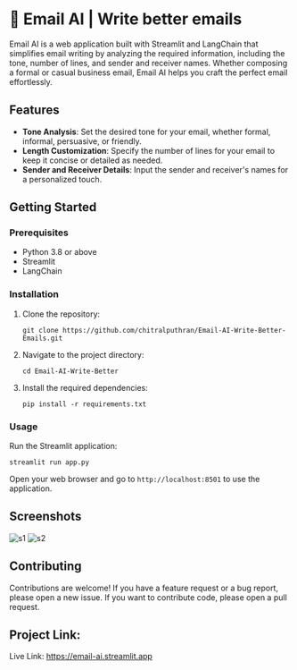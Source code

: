 
# 📧 Email AI | Write better emails

Email AI is a web application built with Streamlit and LangChain that simplifies email writing by analyzing the required information, including the tone, number of lines, and sender and receiver names. Whether composing a formal or casual business email, Email AI helps you craft the perfect email effortlessly.

## Features

- **Tone Analysis**: Set the desired tone for your email, whether formal, informal, persuasive, or friendly.
- **Length Customization**: Specify the number of lines for your email to keep it concise or detailed as needed.
- **Sender and Receiver Details**: Input the sender and receiver's names for a personalized touch.

## Getting Started

### Prerequisites

- Python 3.8 or above
- Streamlit
- LangChain

### Installation

1. Clone the repository:
   ```
   git clone https://github.com/chitralputhran/Email-AI-Write-Better-Emails.git
   ```

2. Navigate to the project directory:
   ```
   cd Email-AI-Write-Better
   ```

3. Install the required dependencies:
   ```
   pip install -r requirements.txt
   ```

### Usage

Run the Streamlit application:
```
streamlit run app.py
```
Open your web browser and go to `http://localhost:8501` to use the application.

## Screenshots
![s1](https://github.com/chitralputhran/Email-AI-Write-Better-Emails/assets/31520972/6367b06c-7812-487d-84d0-0d43e37df797)
![s2](https://github.com/chitralputhran/Email-AI-Write-Better-Emails/assets/31520972/d2e97c52-3993-469b-a29f-a8e88d753027)


## Contributing

Contributions are welcome! If you have a feature request or a bug report, please open a new issue. If you want to contribute code, please open a pull request.

## Project Link: 
Live Link: https://email-ai.streamlit.app
